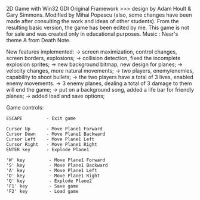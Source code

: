 2D Game with Win32 GDI
Original Framework >>> design by Adam Hoult & Gary Simmons. 
Modified by Mihai Popescu (also, some changes have been made after consulting the work and ideas of other students).
From the resulting basic version, the game has been edited by me.
This game is not for sale and was created only in educational purposes.
Music : Near's theme A from Death Note.

New features implemented:
-> screen maximization, control changes, screen borders, explosions;
-> collision detection, fixed the incomplete explosion sprites;
-> new background bitmap, new design for planes;
-> velocity changes, more natural movements;
-> two players, enemy/enemies, capability to shoot bullets;
-> the two players have a total of 3 lives, enabled enemy movements.
-> 3 enemy planes, dealing a total of 3 damage to them will end the game;
-> put on a background song, added a life bar for friendly planes;
-> added load and save options;


Game controls:
    
    ESCAPE         - Exit game

    Cursor Up      - Move Plane1 Forward
    Cursor Down    - Move Plane1 Backward
    Cursor Left    - Move Plane1 Left
    Cursor Right   - Move Plane1 Right
    ENTER key      - Explode Plane1
    
    'W' key         - Move Plane1 Forward
    'S' key         - Move Plane1 Backward
    'A' key         - Move Plane1 Left
    'D' key         - Move Plane1 Right
    'Q' key         - Explode Plane2
    'F1' key        - Save game
    'F2' key        - Load game

